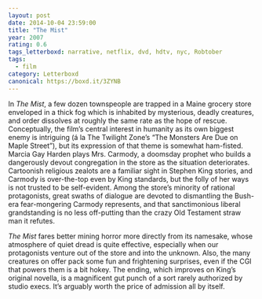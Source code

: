 ```yaml
---
layout: post 
date: 2014-10-04 23:59:00
title: "The Mist"
year: 2007
rating: 0.6
tags_letterboxd: narrative, netflix, dvd, hdtv, nyc, Robtober
tags:
  - film
category: Letterboxd
canonical: https://boxd.it/3ZYNB
---
```


In <cite>The Mist</cite>, a few dozen townspeople are trapped in a Maine grocery store enveloped in a thick fog which is inhabited by mysterious, deadly creatures, and order dissolves at roughly the same rate as the hope of rescue. Conceptually, the film’s central interest in humanity as its own biggest enemy is intriguing (á la The Twilight Zone’s “The Monsters Are Due on Maple Street”), but its expression of that theme is somewhat ham-fisted. Marcia Gay Harden plays Mrs. Carmody, a doomsday prophet who builds a dangerously devout congregation in the store as the situation deteriorates. Cartoonish religious zealots are a familiar sight in Stephen King stories, and Carmody is over-the-top even by King standards, but the folly of her ways is not trusted to be self-evident. Among the store’s minority of rational protagonists, great swaths of dialogue are devoted to dismantling the Bush-era fear-mongering Carmody represents, and that sanctimonious liberal grandstanding is no less off-putting than the crazy Old Testament straw man it refutes.

<cite>The Mist</cite> fares better mining horror more directly from its namesake, whose atmosphere of quiet dread is quite effective, especially when our protagonists venture out of the store and into the unknown. Also, the many creatures on offer pack some fun and frightening surprises, even if the CGI that powers them is a bit hokey. The ending, which improves on King’s original novella, is a magnificent gut punch of a sort rarely authorized by studio execs. It’s arguably worth the price of admission all by itself.